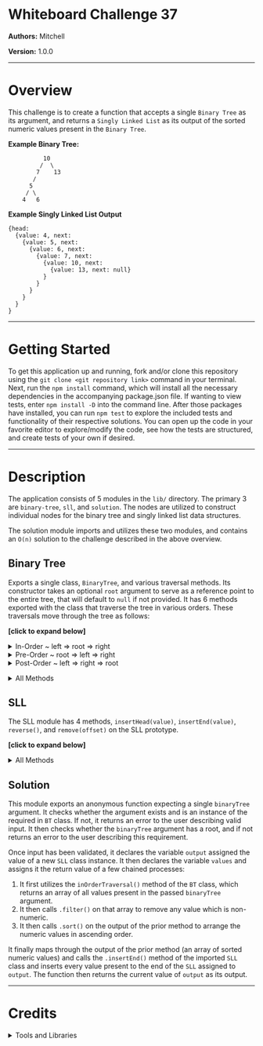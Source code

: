 # Whiteboard Challenge 37

**Authors:** Mitchell

**Version:** 1.0.0

***
# Overview
This challenge is to create a function that accepts a single `Binary Tree` as its argument, and returns a `Singly Linked List` as its output of the sorted numeric values present in the `Binary Tree`.

**Example Binary Tree:**
```
          10
         /  \
        7    13
       /     
      5
     / \
    4   6
```
**Example Singly Linked List Output**
```
{head: 
  {value: 4, next: 
    {value: 5, next:
      {value: 6, next:
        {value: 7, next:
          {value: 10, next:
            {value: 13, next: null}
          }
        }
      }
    }
  }
} 
```

***
# Getting Started
To get this application up and running, fork and/or clone this repository using the `git clone <git repository link>` command in your terminal. Next, run the `npm install` command, which will install all the necessary dependencies in the accompanying package.json file. If wanting to view tests, enter `npm install -D` into the command line. After those packages have installed, you can run `npm test` to explore the included tests and functionality of their respective solutions. You can open up the code in your favorite editor to explore/modify the code, see how the tests are structured, and create tests of your own if desired.

***
# Description
The application consists of 5 modules in the `lib/` directory. The primary 3 are `binary-tree`, `sll`, and `solution`. The nodes are utilized to construct individual nodes for the binary tree and singly linked list data structures. 

The solution module imports and utilizes these two modules, and contains an `O(n)` solution to the challenge described in the above overview.

## Binary Tree
Exports a single class, `BinaryTree`, and various traversal methods. Its constructor takes an optional `root` argument to serve as a reference point to the entire tree, that will default to `null` if not provided. It has 6 methods exported with the class that traverse the tree in various orders. These traversals move through the tree as follows:

**[click to expand below]**

<details>
  <summary>In-Order ~ left => root => right</summary>

  * **`inOrderTraversal()`** Expects no arguments and checks for whether there is a root to the tree or not. If not, the function will return `null`. It declares a variable `resIn` to hold a record of the values in the order they were visited while traversing, to provide similar functionality as console logging each value. It calls `_inOrderTraversal(this.root, resIn)` passing it for use in the function. The function then returns the value of `resIn` as output.
  * **`_inOrderTraversal(root, res)`** Expects two arguments: `root` that represents the root of the tree to traverse, and `res` which represents an array to track the values of the tree while traversing in the order they were visited. This function operates recursively, with the breaking condition of `root` being `null`, which returns `null`. It calls itself recursively and passes `(root.left, res)` as arguments, then pushes `root.value` to res, and then calls itself recursively and passes `(root.right, res)` as arguments. This traverses the tree and tracks values in the order specified above. 
</details>

<details>
  <summary>Pre-Order ~ root => left => right</summary>

  * **`preOrderTraversal()`** Expects no arguments and checks for whether there is a root to the tree or not. If not, the function will return `null`. It declares a variable `resIn` to hold a record of the values in the order they were visited while traversing, to provide similar functionality as console logging each value. It calls `_preOrderTraversal(this.root, resIn)` passing it for use in the function. The function then returns the value of `resIn` as output.
  * **`_preOrderTraversal(root, res)`** Expects two arguments: `root` that represents the root of the tree to traverse, and `res` which represents an array to track the values of the tree while traversing in the order they were visited. This function operates recursively, with the breaking condition of `root` being `null`, which returns `null`. It pushes `root.value` to res, then calls itself recursively and passes `(root.left, res)` as arguments, and then calls itself recursively and passes `(root.right, res)` as arguments. This traverses the tree and tracks values in the order specified above. 
</details>

<details>
  <summary>Post-Order ~ left => right => root</summary>
  
  * **`postOrderTraversal()`** Expects no arguments and checks for whether there is a root to the tree or not. If not, the function will return `null`. It declares a variable `resIn` to hold a record of the values in the order they were visited while traversing, to provide similar functionality as console logging each value. It calls `_postOrderTraversal(this.root, resIn)` passing it for use in the function. The function then returns the value of `resIn` as output.
  * **`_postOrderTraversal(root, res)`** Expects two arguments: `root` that represents the root of the tree to traverse, and `res` which represents an array to track the values of the tree while traversing in the order they were visited. This function operates recursively, with the breaking condition of `root` being `null`, which returns `null`. It calls itself recursively and passes `(root.left, res)` as arguments, then calls itself recursively and passes `(root.right, res)` as arguments, and then pushes `root.value` to res. This traverses the tree and tracks values in the order specified above.
</details>

**<details>**
  <summary>All Methods</summary>

  * **`inOrderTraversal()`** Expects no arguments and checks for whether there is a root to the tree or not. If not, the function will return `null`. It declares a variable `resIn` to hold a record of the values in the order they were visited while traversing, to provide similar functionality as console logging each value. It calls `_inOrderTraversal(this.root, resIn)` passing it for use in the function. The function then returns the value of `resIn` as output.
  * **`_inOrderTraversal(root, res)`** Expects two arguments: `root` that represents the root of the tree to traverse, and `res` which represents an array to track the values of the tree while traversing in the order they were visited. This function operates recursively, with the breaking condition of `root` being `null`, which returns `null`. It calls itself recursively and passes `(root.left, res)` as arguments, then pushes `root.value` to res, and then calls itself recursively and passes `(root.right, res)` as arguments. This traverses the tree and tracks values in the order specified above. 
  * **`preOrderTraversal()`** Expects no arguments and checks for whether there is a root to the tree or not. If not, the function will return `null`. It declares a variable `resIn` to hold a record of the values in the order they were visited while traversing, to provide similar functionality as console logging each value. It calls `_preOrderTraversal(this.root, resIn)` passing it for use in the function. The function then returns the value of `resIn` as output.
  * **`_preOrderTraversal(root, res)`** Expects two arguments: `root` that represents the root of the tree to traverse, and `res` which represents an array to track the values of the tree while traversing in the order they were visited. This function operates recursively, with the breaking condition of `root` being `null`, which returns `null`. It pushes `root.value` to res, then calls itself recursively and passes `(root.left, res)` as arguments, and then calls itself recursively and passes `(root.right, res)` as arguments. This traverses the tree and tracks values in the order specified above. 
  * **`postOrderTraversal()`** Expects no arguments and checks for whether there is a root to the tree or not. If not, the function will return `null`. It declares a variable `resIn` to hold a record of the values in the order they were visited while traversing, to provide similar functionality as console logging each value. It calls `_postOrderTraversal(this.root, resIn)` passing it for use in the function. The function then returns the value of `resIn` as output.
  * **`_postOrderTraversal(root, res)`** Expects two arguments: `root` that represents the root of the tree to traverse, and `res` which represents an array to track the values of the tree while traversing in the order they were visited. This function operates recursively, with the breaking condition of `root` being `null`, which returns `null`. It calls itself recursively and passes `(root.left, res)` as arguments, then calls itself recursively and passes `(root.right, res)` as arguments, and then pushes `root.value` to res. This traverses the tree and tracks values in the order specified above.
</details>

## SLL
The SLL module has 4 methods, `insertHead(value)`, `insertEnd(value)`, `reverse()`, and `remove(offset)` on the SLL prototype.

**[click to expand below]**

<details>
  <summary>All Methods</summary>

  * **`insertHead(value)`** Expects a single numerical argument, and will create a new node immediately after the head of the SLL with that value and a next of null. Will return an error message otherwise if passed improper argument.
  * **`insertEnd(value)`** Expects a single numerical argument, and will create a new node at the end of the SLL with the given value and a next of null. Will return an error message otherwise if passed improper argument.
  * **`reverse()`** Reverses the order of the SLL, with the head pointing to the previous end of the SLL.
  * **`remove(offset)`** Removes the node in the list specified by the numerical argument. **NOTE** Offset here refers to not the index but of offset within the list from the head (i.e. as opposed to the index as used in array indices where index 0 is the first element in the array, offset here refers to the position of the node in the list such that offset 1 is the first node in the SLL, whereas index 1 would commonly be the second node in the list).
</details>

## Solution
This module exports an anonymous function expecting a single `binaryTree` argument. It checks whether the argument exists and is an instance of the required in `BT` class. If not, it returns an error to the user describing valid input. It then checks whether the `binaryTree` argument has a root, and if not returns an error to the user describing this requirement.

Once input has been validated, it declares the variable `output` assigned the value of a new `SLL` class instance. It then declares the variable `values` and assigns it the return value of a few chained processes:
1. It first utilizes the `inOrderTraversal()` method of the `BT` class, which returns an array of all values present in the passed `binaryTree` argument.
1. It then calls `.filter()` on that array to remove any value which is non-numeric.
1. It then calls `.sort()` on the output of the prior method to arrange the numeric values in ascending order.

It finally maps through the output of the prior method (an array of sorted numeric values) and calls the `.insertEnd()` method of the imported `SLL` class and inserts every value present to the end of the `SLL` assigned to `output`. The function then returns the current value of `output` as its output.


***
# Credits 
**<details>**
  <summary>Tools and Libraries</summary>

  * [ESLint](https://www.npmjs.com/package/eslint) ~ npmjs.com/package/eslint
  * [Jest](https://facebook.github.io/jest/) ~ facebook.github.io/jest/
</details>


